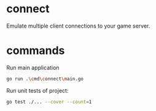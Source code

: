 <!--
SPDX-FileCopyrightText: © 2024 Melg Eight <public.melg8@gmail.com>

SPDX-License-Identifier: MIT
-->

# connect
Emulate multiple client connections to your game server.


# commands

Run main application
```bash
go run .\cmd\connect\main.go
```

Run unit tests of project:
```bash
go test ./... --cover --count=1
```